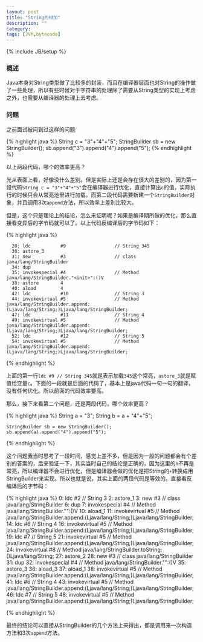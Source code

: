 ```yaml
---
layout: post
title: "String的相加"
description: ""
category: 
tags: [JVM,bytecode]
---
```

{% include JB/setup %}

### 概述

Java本身对String类型做了比较多的封装，而且在编译器层面也对String的操作做了一些处理，所以有些时候对于字符串的处理除了需要从String类型的实现上考虑之外，也需要从编译器的处理上去考虑。

### 问题

之前面试被问到过这样的问题:

{% highlight java %}
		String c = "3"+"4"+"5";
		StringBuilder sb = new StringBuilder();
		sb.append("3").append("4").append("5");
{% endhighlight %}

以上两段代码，哪个的效率更高？

光从表面上看，好像没什么差别。但是实际上还是会存在很大的差别的，因为第一段代码`String c = "3"+"4"+"5"`会在编译器进行优化，直接计算出`c`的值，实际执行的时候只会从常亮池里进行加载。而第二段代码需要新建一个`StringBuilder`对象，并且调用3次`append`方法，所以效率上差别比较大。

但是，这个只是理论上的结论，怎么来证明呢？如果是编译期所做的优化，那么直接看变异后的字节码就可以了。以上代码反编译后的字节码如下：

{% highlight java %}

	  28: ldc           #9                  // String 345
      30: astore_3
      31: new           #3                  // class java/lang/StringBuilder
      34: dup
      35: invokespecial #4                  // Method java/lang/StringBuilder."<init>":()V
      38: astore        4
      40: aload         4
      42: ldc           #10                 // String 3
      44: invokevirtual #5                  // Method java/lang/StringBuilder.append:(Ljava/lang/String;)Ljava/lang/StringBuilder;
      47: ldc           #11                 // String 4
      49: invokevirtual #5                  // Method java/lang/StringBuilder.append:(Ljava/lang/String;)Ljava/lang/StringBuilder;
      52: ldc           #12                 // String 5
      54: invokevirtual #5                  // Method java/lang/StringBuilder.append:(Ljava/lang/String;)Ljava/lang/StringBuilder;

{% endhighlight %}

上面的第一行`ldc #9 // String 345`就是表示加载`345`这个常亮，`astore_3`就是赋值给变量`c`。下面的一段就是后面的代码了，基本上是java代码一句一句的翻译，没有任何优化。所以前面的代码效率要高。

那么，接下来看第二个问题，还是两段代码，哪个效率更高？

{% highlight java %}
	String a = "3";
	String b = a + "4"+"5";

	StringBuilder sb = new StringBuilder();
	sb.append(a).append("4").append("5");
{% endhighlight %}

这个问题我当时思考了一段时间，感觉上差不多，但是因为一般的问题都会有个差别的答案的，后来验证一下，其实当时自己的结论是正确的，因为这里的`b`不再是常亮，所以编译器不会进行优化，但是编译器会做的优化是把String的`+`转换成用StringBuilder来实现。所以也就是说，其实上面的两段代码是等效的。直接看反编译后的字节码：

{% highlight java %}
 0: ldc           #2                  // String 3
       2: astore_1
       3: new           #3                  // class java/lang/StringBuilder
       6: dup
       7: invokespecial #4                  // Method java/lang/StringBuilder."<init>":()V
      10: aload_1
      11: invokevirtual #5                  // Method java/lang/StringBuilder.append:(Ljava/lang/String;)Ljava/lang/StringBuilder;
      14: ldc           #6                  // String 4
      16: invokevirtual #5                  // Method java/lang/StringBuilder.append:(Ljava/lang/String;)Ljava/lang/StringBuilder;
      19: ldc           #7                  // String 5
      21: invokevirtual #5                  // Method java/lang/StringBuilder.append:(Ljava/lang/String;)Ljava/lang/StringBuilder;
      24: invokevirtual #8                  // Method java/lang/StringBuilder.toString:()Ljava/lang/String;
      27: astore_2
      28: new           #3                  // class java/lang/StringBuilder
      31: dup
      32: invokespecial #4                  // Method java/lang/StringBuilder."<init>":()V
      35: astore_3
      36: aload_3
      37: aload_1
      38: invokevirtual #5                  // Method java/lang/StringBuilder.append:(Ljava/lang/String;)Ljava/lang/StringBuilder;
      41: ldc           #6                  // String 4
      43: invokevirtual #5                  // Method java/lang/StringBuilder.append:(Ljava/lang/String;)Ljava/lang/StringBuilder;
      46: ldc           #7                  // String 5
      48: invokevirtual #5                  // Method java/lang/StringBuilder.append:(Ljava/lang/String;)Ljava/lang/StringBuilder;

{% endhighlight %}

最终的结论可以直接从StringBuilder的几个方法上来得出，都是调用来一次构造方法和3次`append`方法。



